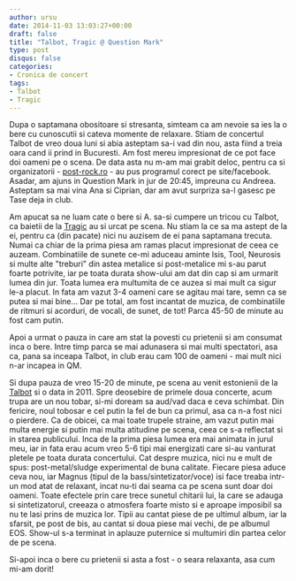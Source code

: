 ```yaml
---
author: ursu
date: 2014-11-03 13:03:27+00:00
draft: false
title: "Talbot, Tragic @ Question Mark"
type: post
disqus: false
categories:
- Cronica de concert
tags:
- Talbot
- Tragic
---
```

Dupa o saptamana obositoare si stresanta, simteam ca am nevoie sa ies la o bere cu cunoscutii si cateva momente de relaxare. Stiam de concertul Talbot de vreo doua luni si abia asteptam sa-i vad din nou, asta fiind a treia oara cand ii prind in Bucuresti. Am fost mereu impresionat de ce pot face doi oameni pe o scena. De data asta nu m-am mai grabit deloc, pentru ca si organizatorii - [post-rock.ro](http://www.post-rock.ro) - au pus programul corect pe site/facebook. Asadar, am ajuns in Question Mark in jur de 20:45, impreuna cu Andreea. Asteptam sa mai vina Ana si Ciprian, dar am avut surpriza sa-l gasesc pe Tase deja in club.

Am apucat sa ne luam cate o bere si A. sa-si cumpere un tricou cu Talbot, ca baietii de la [Tragic](https://www.facebook.com/pages/Tragic/121614661240167) au si urcat pe scena. Nu stiam la ce sa ma astept de la ei, pentru ca (din pacate) nici nu auzisem de ei pana saptamana trecuta. Numai ca chiar de la prima piesa am ramas placut impresionat de ceea ce auzeam. Combinatiile de sunete ce-mi aduceau aminte Isis, Tool, Neurosis si multe alte "treburi" din astea metalice si post-metalice mi s-au parut foarte potrivite, iar pe toata durata show-ului am dat din cap si am urmarit lumea din jur. Toata lumea era multumita de ce auzea si mai mult ca sigur le-a placut. In fata am vazut 3-4 oameni care se agitau mai tare, semn ca se putea si mai bine... Dar pe total, am fost incantat de muzica, de combinatiile de ritmuri si acorduri, de vocali, de sunet, de tot! Parca 45-50 de minute au fost cam putin.

Apoi a urmat o pauza in care am stat la povesti cu prietenii si am consumat inca o bere. Intre timp parca se mai adunasera si mai multi spectatori, asa ca, pana sa inceapa Talbot, in club erau cam 100 de oameni - mai mult nici n-ar incapea in QM.

Si dupa pauza de vreo 15-20 de minute, pe scena au venit estonienii de la [Talbot](/2010-10-25-aitah-talbot/) si o data in 2011. Spre deosebire de primele doua concerte, acum trupa are un nou tobar, si-mi doream sa aud/vad daca e ceva schimbat. Din fericire, noul tobosar e cel putin la fel de bun ca primul, asa ca n-a fost nici o pierdere. Ca de obicei, ca mai toate trupele straine, am vazut putin mai multa energie si putin mai multa atitudine pe scena, ceea ce s-a reflectat si in starea publicului. Inca de la prima piesa lumea era mai animata in jurul meu, iar in fata erau acum vreo 5-6 tipi mai energizati care si-au vanturat pletele pe toata durata concertului. Cat despre muzica, nici nu e mult de spus: post-metal/sludge experimental de buna calitate. Fiecare piesa aduce ceva nou, iar Magnus (tipul de la bass/sintetizator/voce) isi face treaba intr-un mod atat de relaxant, incat nu-ti dai seama ca pe scena sunt doar doi oameni. Toate efectele prin care trece sunetul chitarii lui, la care se adauga si sintetizatorul, creeaza o atmosfera foarte misto si e aproape imposibil sa nu te lasi prins de muzica lor. Tipii au cantat piese de pe ultimul album, iar la sfarsit, pe post de bis, au cantat si doua piese mai vechi, de pe albumul EOS. Show-ul s-a terminat in aplauze puternice si multumiri din partea celor de pe scena.

Si-apoi inca o bere cu prietenii si asta a fost - o seara relaxanta, asa cum mi-am dorit!
